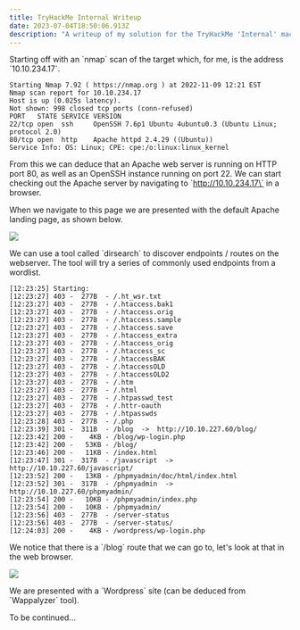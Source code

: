 ```yaml
---
title: TryHackMe Internal Writeup
date: 2023-07-04T18:50:06.913Z
description: "A writeup of my solution for the TryHackMe 'Internal' machine "
---
```

Starting off with an \`nmap\` scan of the target which, for me, is the address \`10.10.234.17\`.

```
Starting Nmap 7.92 ( https://nmap.org ) at 2022-11-09 12:21 EST
Nmap scan report for 10.10.234.17
Host is up (0.025s latency).
Not shown: 998 closed tcp ports (conn-refused)
PORT   STATE SERVICE VERSION
22/tcp open  ssh     OpenSSH 7.6p1 Ubuntu 4ubuntu0.3 (Ubuntu Linux; protocol 2.0)
80/tcp open  http    Apache httpd 2.4.29 ((Ubuntu))
Service Info: OS: Linux; CPE: cpe:/o:linux:linux_kernel
```

From this we can deduce that an Apache web server is running on HTTP port 80, as well as an OpenSSH instance running on port 22. We can start checking out the Apache server by navigating to \`http://10.10.234.17\` in a browser.

When we navigate to this page we are presented with the default Apache landing page, as shown below.

![](/img/apache-landing-page.png)

We can use a tool called \`dirsearch\` to discover endpoints / routes on the webserver. The tool will try a series of commonly used endpoints from a wordlist.

```
[12:23:25] Starting: 
[12:23:27] 403 -  277B  - /.ht_wsr.txt                                     
[12:23:27] 403 -  277B  - /.htaccess.bak1
[12:23:27] 403 -  277B  - /.htaccess.orig
[12:23:27] 403 -  277B  - /.htaccess.sample
[12:23:27] 403 -  277B  - /.htaccess.save
[12:23:27] 403 -  277B  - /.htaccess_extra
[12:23:27] 403 -  277B  - /.htaccess_orig
[12:23:27] 403 -  277B  - /.htaccess_sc
[12:23:27] 403 -  277B  - /.htaccessBAK
[12:23:27] 403 -  277B  - /.htaccessOLD
[12:23:27] 403 -  277B  - /.htaccessOLD2
[12:23:27] 403 -  277B  - /.htm                                            
[12:23:27] 403 -  277B  - /.html
[12:23:27] 403 -  277B  - /.htpasswd_test
[12:23:27] 403 -  277B  - /.httr-oauth
[12:23:27] 403 -  277B  - /.htpasswds
[12:23:28] 403 -  277B  - /.php                                            
[12:23:39] 301 -  311B  - /blog  ->  http://10.10.227.60/blog/              
[12:23:42] 200 -    4KB - /blog/wp-login.php                                
[12:23:42] 200 -   53KB - /blog/                                            
[12:23:46] 200 -   11KB - /index.html                                       
[12:23:47] 301 -  317B  - /javascript  ->  http://10.10.227.60/javascript/  
[12:23:52] 200 -   13KB - /phpmyadmin/doc/html/index.html                   
[12:23:52] 301 -  317B  - /phpmyadmin  ->  http://10.10.227.60/phpmyadmin/  
[12:23:54] 200 -   10KB - /phpmyadmin/index.php                             
[12:23:54] 200 -   10KB - /phpmyadmin/                                      
[12:23:56] 403 -  277B  - /server-status                                    
[12:23:56] 403 -  277B  - /server-status/                                   
[12:24:03] 200 -    4KB - /wordpress/wp-login.php
```

We notice that there is a \`/blog\` route that we can go to, let's look at that in the web browser.

![](/img/wordpress.png)

We are presented with a \`Wordpress\` site (can be deduced from \`Wappalyzer\` tool).

To be continued...